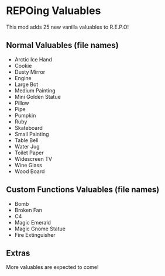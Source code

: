# REPOing Valuables
This mod adds 25 new vanilla valuables to R.E.P.O!

## Normal Valuables (file names)

- Arctic Ice Hand
- Cookie
- Dusty Mirror
- Engine
- Large Bot
- Medium Painting
- Mini Golden Statue
- Pillow
- Pipe
- Pumpkin
- Ruby
- Skateboard
- Small Painting
- Table Bell
- Water Jug
- Toilet Paper
- Widescreen TV
- Wine Glass
- Wood Board

## Custom Functions Valuables (file names)

- Bomb
- Broken Fan
- C4
- Magic Emerald
- Magic Gnome Statue
- Fire Extinguisher

## Extras

More valuables are expected to come!